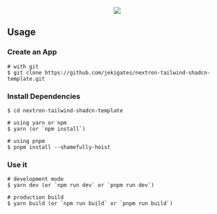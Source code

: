 <p align="center"><img src="https://i.imgur.com/4yVW6bV.png"></p>

## Usage

### Create an App

```
# with git
$ git clone https://github.com/jekigates/nextron-tailwind-shadcn-template.git
```

### Install Dependencies

```
$ cd nextron-tailwind-shadcn-template

# using yarn or npm
$ yarn (or `npm install`)

# using pnpm
$ pnpm install --shamefully-hoist
```

### Use it

```
# development mode
$ yarn dev (or `npm run dev` or `pnpm run dev`)

# production build
$ yarn build (or `npm run build` or `pnpm run build`)
```
